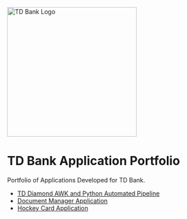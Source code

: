 <img src="https://upload.wikimedia.org/wikipedia/commons/thumb/a/a4/Toronto-Dominion_Bank_logo.svg/2560px-Toronto-Dominion_Bank_logo.svg.png" alt="TD Bank Logo" width="300">

# TD Bank Application Portfolio

Portfolio of Applications Developed for TD Bank.

- [TD Diamond AWK and Python Automated Pipeline](https://github.com/danielvallecl/td-bank-applications/tree/main/td-diamond)
- [Document Manager Application](https://github.com/danielvallecl/td-bank-applications/tree/main/td-document-manager)
- [Hockey Card Application](https://github.com/danielvallecl/td-bank-applications/tree/main/td-hockey-card)
